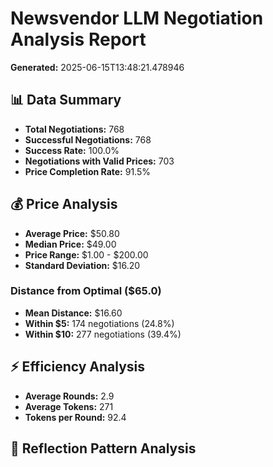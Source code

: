 
# Newsvendor LLM Negotiation Analysis Report

**Generated:** 2025-06-15T13:48:21.478946

## 📊 Data Summary
- **Total Negotiations:** 768
- **Successful Negotiations:** 768
- **Success Rate:** 100.0%
- **Negotiations with Valid Prices:** 703
- **Price Completion Rate:** 91.5%

## 💰 Price Analysis
- **Average Price:** $50.80
- **Median Price:** $49.00
- **Price Range:** $1.00 - $200.00
- **Standard Deviation:** $16.20

### Distance from Optimal ($65.0)
- **Mean Distance:** $16.60
- **Within $5:** 174 negotiations (24.8%)
- **Within $10:** 277 negotiations (39.4%)

## ⚡ Efficiency Analysis
- **Average Rounds:** 2.9
- **Average Tokens:** 271
- **Tokens per Round:** 92.4

## 🤔 Reflection Pattern Analysis
